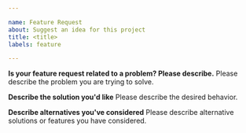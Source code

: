 ```yaml
---

name: Feature Request
about: Suggest an idea for this project
title: <title>
labels: feature

---
```


<!--
Thank you for suggesting an idea to make the project better.

Please fill in as much of the template below as you're able.

Note: Please search to see if the feature request already exists or has been discussed.
-->

**Is your feature request related to a problem? Please describe.**
Please describe the problem you are trying to solve.

**Describe the solution you'd like**
Please describe the desired behavior.

**Describe alternatives you've considered**
Please describe alternative solutions or features you have considered.
